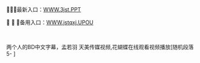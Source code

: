 <p>
	🍤🍤🍤最新入口：<a href="http://www.baidu.com/link?url=6MA2SWnO3Raqke39an_0PUxosM6ZrUGzi1BN9tNnlPW&wd">WWW.3jst.PPT</a> 
	<p>
		🛄
🛄
🛄备用入口：<a href="http://www.baidu.com/link?url=6MA2SWnO3Raqke39an_0PUxosM6ZrUGzi1BN9tNnlPW&wd">WWW.jstqxj.UPOU</a> 
	</p>
	<p>
		<br />
	</p>
	<p>
		两个人的BD中文字幕，孟若羽 天美传媒视频,花蝴蝶在线观看视频播放[随机段落5-
]
	</p>
